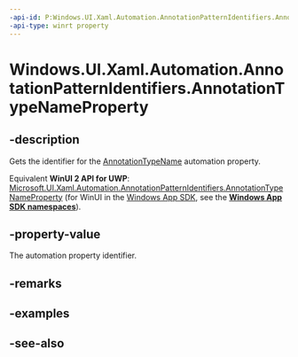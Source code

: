 ```yaml
---
-api-id: P:Windows.UI.Xaml.Automation.AnnotationPatternIdentifiers.AnnotationTypeNameProperty
-api-type: winrt property
---
```


<!-- Property syntax
public Windows.UI.Xaml.Automation.AutomationProperty AnnotationTypeNameProperty { get; }
-->

# Windows.UI.Xaml.Automation.AnnotationPatternIdentifiers.AnnotationTypeNameProperty

## -description
Gets the identifier for the [AnnotationTypeName](../windows.ui.xaml.automation.provider/iannotationprovider_annotationtypename.md) automation property.

Equivalent **WinUI 2 API for UWP**: [Microsoft.UI.Xaml.Automation.AnnotationPatternIdentifiers.AnnotationTypeNameProperty](/windows/winui/api/microsoft.ui.xaml.automation.annotationpatternidentifiers.annotationtypenameproperty) (for WinUI in the [Windows App SDK](/windows/apps/windows-app-sdk/), see the **[Windows App SDK namespaces](/windows/windows-app-sdk/api/winrt/)**).

## -property-value
The automation property identifier.

## -remarks

## -examples

## -see-also
